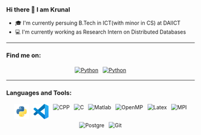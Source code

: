 ### Hi there 👋 I am Krunal

<!--
**krunal-lukhi/krunal-lukhi** is a ✨ _special_ ✨ repository because its `README.md` (this file) appears on your GitHub profile.

Here are some ideas to get you started:


- 🔭 I’m currently working on ...
- 🌱 I’m currently learning ...
- 👯 I’m looking to collaborate on ...
- 🤔 I’m looking for help with ...
- 💬 Ask me about ...
- 📫 How to reach me: ...
- 😄 Pronouns: ...
- ⚡ Fun fact: ...
-->
* 🎓 I'm currently persuing B.Tech in ICT(with minor in CS) at DAIICT<br />
* :computer: I'm currently working as Research Intern on Distributed Databases 
------------------
### Find me on:

<p align="center">
 <a href="https://www.linkedin.com/in/krunal-lukhi-27b02322a/" target="_blank" rel="noopener noreferrer"> <img src="https://cdn-icons-png.flaticon.com/512/174/174857.png" alt="Python" height="40" style="vertical-align:top; margin:4px"></a>
 <a href="mailto:kdlukhi2002@@gmail.com"> <img src="https://cdn-icons-png.flaticon.com/512/5968/5968534.png" alt="Python" height="40" style="vertical-align:top; margin:4px"></a>
</p>

----
### Languages and Tools:

<p align="center">
<img src="https://raw.githubusercontent.com/github/explore/80688e429a7d4ef2fca1e82350fe8e3517d3494d/topics/python/python.png" alt="Python" height="40" style="vertical-align:top; margin:4px">
<img src="https://raw.githubusercontent.com/github/explore/80688e429a7d4ef2fca1e82350fe8e3517d3494d/topics/visual-studio-code/visual-studio-code.png" alt="VS Code" height="40" style="vertical-align:top; margin:4px">
<img src="https://cdn-icons-png.flaticon.com/512/6132/6132222.png" alt="CPP" height="40" style="vertical-align:top; margin:4px">
<img src="https://cdn-icons.flaticon.com/png/512/3665/premium/3665923.png?token=exp=1653124514~hmac=ead287c4761a7435f9ca5ed2869f627d" alt="C" height="40" style="vertical-align:top; margin:4px">
<img src="https://img.icons8.com/fluency/344/matlab.png" alt="Matlab" height="40" style="vertical-align:top; margin:4px">
<img src="https://camo.githubusercontent.com/765add7884503345a0e38731daa2b8fcca25b823b6f0431702b14fa113ef9230/68747470733a2f2f7777772e6f70656e6d702e6f72672f77702d636f6e74656e742f75706c6f6164732f6f70656e6d702d6865616465722d6c6f676f2d313030682e706e67" alt="OpenMP" height="40" style="vertical-align:top; margin:4px">
<img src="https://camo.githubusercontent.com/2caaedec2033c1a99bad13c3b891dea85dc81675c80986b3eba3746f402b5b92/68747470733a2f2f692e737461636b2e696d6775722e636f6d2f7a4846464f2e706e67" alt="Latex" height="40" style="vertical-align:top; margin:4px">
<img src="http://www.howcsharp.com/img/0/62/message-passing-interface-mpi-300x280.jpg" alt="MPI" height="40" style="vertical-align:top; margin:4px">
<img src="https://cdn-icons-png.flaticon.com/512/5968/5968342.png" alt="Postgre" height="40" style="vertical-align:top; margin:4px">
<img src="https://cdn-icons.flaticon.com/png/512/4494/premium/4494748.png?token=exp=1653125685~hmac=c16163477e923123e3d37f8875e86cf2" alt="Git" height="40" style="vertical-align:top; margin:4px">
</p>


